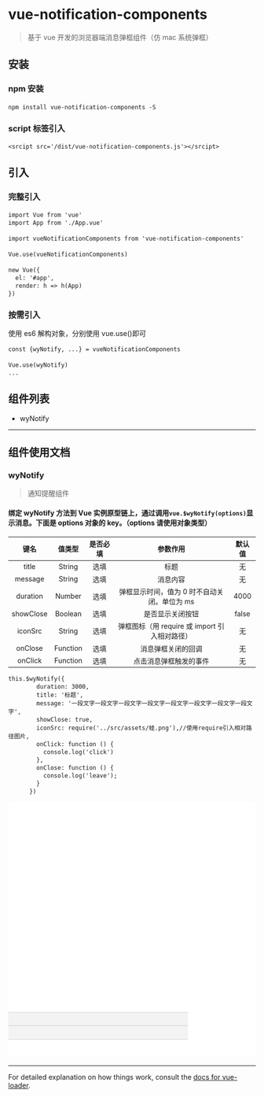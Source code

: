 # vue-notification-components

> 基于 vue 开发的浏览器端消息弹框组件（仿 mac 系统弹框）

## 安装

### npm 安装

`npm install vue-notification-components -S`

### script 标签引入

`<srcipt src='/dist/vue-notification-components.js'></srcipt>`

## 引入

### 完整引入

```
import Vue from 'vue'
import App from './App.vue'

import vueNotificationComponents from 'vue-notification-components'

Vue.use(vueNotificationComponents)

new Vue({
  el: '#app',
  render: h => h(App)
})

```

### 按需引入

使用 es6 解构对象，分别使用 vue.use()即可

```
const {wyNotify, ...} = vueNotificationComponents

Vue.use(wyNotify)
...
```

## 组件列表

- wyNotify

---

## 组件使用文档

### wyNotify

> 通知提醒组件

#### 绑定 wyNotify 方法到 Vue 实例原型链上，通过调用`vue.$wyNotify(options)`显示消息。下面是 options 对象的 key。（options 请使用对象类型）

|   键名    |  值类型  | 是否必填 |                   参数作用                    | 默认值 |
| :-------: | :------: | :------: | :-------------------------------------------: | :----: |
|   title   |  String  |   选填   |                     标题                      |   无   |
|  message  |  String  |   选填   |                   消息内容                    |   无   |
| duration  |  Number  |   选填   | 弹框显示时间，值为 0 时不自动关闭。单位为 ms  |  4000  |
| showClose | Boolean  |   选填   |               是否显示关闭按钮                | false  |
|  iconSrc  |  String  |   选填   | 弹框图标（用 require 或 import 引入相对路径） |   无   |
|  onClose  | Function |   选填   |              消息弹框关闭的回调               |   无   |
|  onClick  | Function |   选填   |            点击消息弹框触发的事件             |   无   |

```
this.$wyNotify({
        duration: 3000,
        title: '标题',
        message: '一段文字一段文字一段文字一段文字一段文字一段文字一段文字一段文字',
        showClose: true,
        iconSrc: require('../src/assets/蛙.png'),//使用require引入相对路径图片,
        onClick: function () {
          console.log('click')
        },
        onClose: function () {
          console.log('leave');
        }
      })
```
![wyNotify](https://github.com/WYBOOM/vue-notification-components/blob/master/src/assets/wyNotify.gif 'wyNotify')

---

For detailed explanation on how things work, consult the [docs for vue-loader](http://vuejs.github.io/vue-loader).
